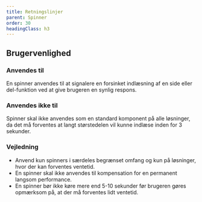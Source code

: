 ```yaml
---
title: Retningslinjer
parent: Spinner
order: 30
headingClass: h3
---
```


<h2 class="h4">Brugervenlighed</h2>
<h3 class="h4">Anvendes til</h3>

En spinner anvendes til at signalere en forsinket indlæsning af en side eller del-funktion ved at give brugeren en synlig respons.

<h3 class="h4">Anvendes ikke til</h3>

Spinner skal ikke anvendes som en standard komponent på alle løsninger, da det må forventes at langt størstedelen vil kunne indlæse inden for 3 sekunder.

<h3 class="h4">Vejledning</h3>                

- Anvend kun spinners i særdeles begrænset omfang og kun på løsninger, hvor der kan forventes ventetid.
- En spinner skal ikke anvendes til kompensation for en permanent langsom performance.
- En spinner bør ikke køre mere end 5-10 sekunder før brugeren gøres opmærksom på, at der må forventes lidt ventetid. 
